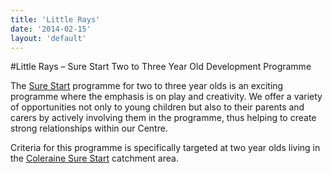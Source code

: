 ```yaml
---
title: 'Little Rays'
date: '2014-02-15'
layout: 'default'
---
```

#Little Rays – Sure Start Two to Three Year Old Development Programme

The [Sure Start](http://www.colerainesurestart.org.uk) programme for two to three year olds is an exciting programme where the emphasis is on play and creativity.  We offer a variety of opportunities not only to young children but also to their parents and carers by actively involving them in the programme, thus helping to create strong relationships within our Centre.

Criteria for this programme is specifically targeted at two year olds living in the [Coleraine Sure Start](http://www.colerainesurestart.org.uk) catchment area.
